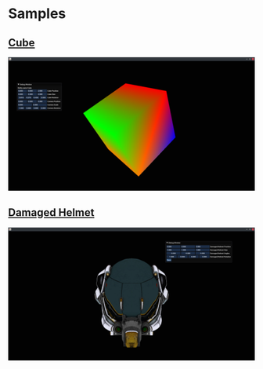 # Samples
## [Cube](cube)
![Cube](../docs/images/cube-sample.png)

## [Damaged Helmet](damagedHelmet)
![Damaged Helmet](../docs/images/DamagedHelmet-sample.png)